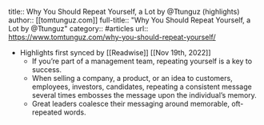 title:: Why You Should Repeat Yourself, a Lot by @Ttunguz (highlights)
author:: [[tomtunguz.com]]
full-title:: "Why You Should Repeat Yourself, a Lot by @Ttunguz"
category:: #articles
url:: https://www.tomtunguz.com/why-you-should-repeat-yourself/

- Highlights first synced by [[Readwise]] [[Nov 19th, 2022]]
	- If you’re part of a management team, repeating yourself is a key to success.
	- When selling a company, a product, or an idea to customers, employees, investors, candidates, repeating a consistent message several times embosses the message upon the individual’s memory.
	- Great leaders coalesce their messaging around memorable, oft-repeated words.